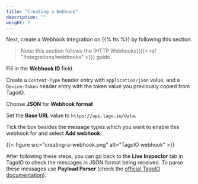 ```yaml
---
title: "Creating a Webhook"
description: ""
weight: 2
---
```


Next, create a Webhook integration on {{% tts %}} by following this section.

<!--more-->

>Note: this section follows the [HTTP Webhooks]({{< ref "/integrations/webhooks" >}}) guide. 

Fill in the **Webhook ID** field. 

Create a `Content-Type` header entry with `application/json` value, and a `Device-Token` header entry with the token value you previously copied from TagoIO.

Choose **JSON** for **Webhook format**

Set the **Base URL** value to `https://api.tago.io/data`.

Tick the box besides the message types which you want to enable this webhook for and select **Add webhook**.

{{< figure src="creating-a-webhook.png" alt="TagoIO webhook" >}}

After following these steps, you can go back to the **Live Inspector** tab in TagoIO to check the messages in JSON format being received. To parse these messages use **Payload Parser** (check the [official TagoIO documentation](https://docs.tago.io/en/categories/36-payload-parser)).